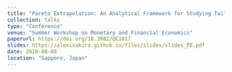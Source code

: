 ```yaml
---
title: "Pareto Extrapolation: An Analytical Framework for Studying Tail Inequality"
collection: talks
type: "Conference"
venue: "Summer Workshop on Monetary and Financial Economics"
paperurl: https://doi.org/10.3982/QE1817
slides: https://alexisakira.github.io/files/slides/slides_PE.pdf
date: 2018-08-08
location: "Sapporo, Japan"
---
```


